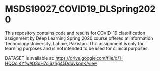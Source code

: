 # MSDS19027_COVID19_DLSpring2020
This repository contains code and results for COVID-19 classification assignment by Deep Learning Spring 2020 course offered at Information Technology University, Lahore, Pakistan. This assignment is only for learning purposes and is not intended to be used for clinical purposes.

DATASET is available at: https://drive.google.com/file/d/1-HQQciKYfwAO3oH7ci6zhg45DduvkpnK/view


